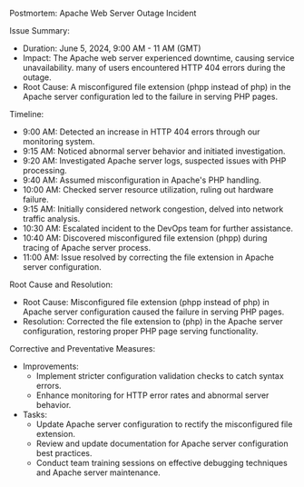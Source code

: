 
Postmortem: Apache Web Server Outage Incident

Issue Summary:
- Duration: June 5, 2024, 9:00 AM - 11 AM (GMT)
- Impact: The Apache web server experienced downtime, causing service unavailability. many of users encountered HTTP 404 errors during the outage.
- Root Cause: A misconfigured file extension (phpp instead of php) in the Apache server configuration led to the failure in serving PHP pages.

Timeline:
- 9:00 AM: Detected an increase in HTTP 404 errors through our monitoring system.
- 9:15 AM: Noticed abnormal server behavior and initiated investigation.
- 9:20 AM: Investigated Apache server logs, suspected issues with PHP processing.
- 9:40 AM: Assumed misconfiguration in Apache's PHP handling.
- 10:00 AM: Checked server resource utilization, ruling out hardware failure.
- 9:15 AM: Initially considered network congestion, delved into network traffic analysis.
- 10:30 AM: Escalated incident to the DevOps team for further assistance.
- 10:40 AM: Discovered misconfigured file extension (phpp) during tracing of Apache server process.
- 11:00 AM: Issue resolved by correcting the file extension in Apache server configuration.

Root Cause and Resolution:
- Root Cause: Misconfigured file extension (phpp instead of php) in Apache server configuration caused the failure in serving PHP pages.
- Resolution: Corrected the file extension to (php) in the Apache server configuration, restoring proper PHP page serving functionality.

Corrective and Preventative Measures:
- Improvements:
  - Implement stricter configuration validation checks to catch syntax errors.
  - Enhance monitoring for HTTP error rates and abnormal server behavior.
- Tasks:
  - Update Apache server configuration to rectify the misconfigured file extension.
  - Review and update documentation for Apache server configuration best practices.
  - Conduct team training sessions on effective debugging techniques and Apache server maintenance.
